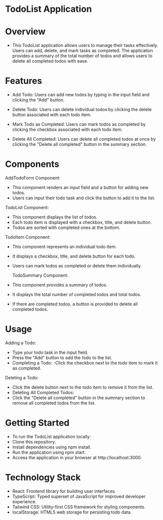 # TodoList Application

# Overview
- This TodoList application allows users to manage their tasks effectively. Users can add, delete, and mark tasks as completed. The application provides a summary of the total number of todos and allows users to delete all completed todos with ease.

# Features
- Add Todo: Users can add new todos by typing in the input field and clicking the "Add" button.

- Delete Todo: Users can delete individual todos by clicking the delete button associated with each todo item.

- Mark Todo as Completed: Users can mark todos as completed by clicking the checkbox associated with each todo item.

- Delete All Completed: Users can delete all completed todos at once by clicking the "Delete all completed" button in the summary section.

# Components

   AddTodoForm Component:
- This component renders an input field and a button for adding new todos.
- Users can input their todo task and click the button to add it to the list.

 TodoList Component:
- This component displays the list of todos.
- Each todo item is displayed with a checkbox, title, and delete button.
- Todos are sorted with completed ones at the bottom.

 TodoItem Component:

- This component represents an individual todo item.
- It displays a checkbox, title, and delete button for each todo.
- Users can mark todos as completed or delete them individually.

  TodoSummary Component:

- This component provides a summary of todos.
- It displays the total number of completed todos and total todos.
- If there are completed todos, a button is provided to delete all completed todos.
  
# Usage
Adding a Todo:
- Type your todo task in the input field.
- Press the "Add" button to add the todo to the list.
- Completing a Todo:
-Click the checkbox next to the todo item to mark it as completed.

Deleting a Todo:
- Click the delete button next to the todo item to remove it from the list.
- Deleting All Completed Todos:
- Click the "Delete all completed" button in the summary section to remove all completed todos from the list.
  
# Getting Started

- To run the TodoList application locally:
- Clone this repository.
- Install dependencies using npm install.
- Run the application using npm start.
- Access the application in your browser at http://localhost:3000.
  
# Technology Stack
- React: Frontend library for building user interfaces.
- TypeScript: Typed superset of JavaScript for improved developer experience.
- Tailwind CSS: Utility-first CSS framework for styling components.
- localStorage: HTML5 web storage for persisting todo data.
